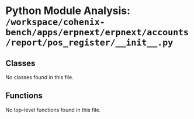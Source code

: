 # Python Module Analysis: `/workspace/cohenix-bench/apps/erpnext/erpnext/accounts/report/pos_register/__init__.py`

## Classes

No classes found in this file.


## Functions

No top-level functions found in this file.
